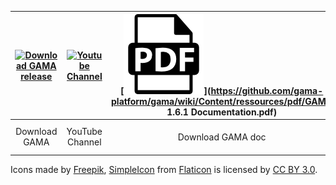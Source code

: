 
| [![Download GAMA release](https://github.com/gama-platform/gama/wiki/ressources/icons/save-file.png)](Download) | [![Youtube Channel](https://github.com/gama-platform/gama/wiki/ressources/icons/youtube.png)](http://www.youtube.com/channel/UCWJ1kWGDDI-9u2f2uD0gcaQ) | [![Download PDF of the documentation](resources/icons/pdf.png)](https://github.com/gama-platform/gama/wiki/Content/ressources/pdf/GAMA 1.6.1 Documentation.pdf) | [![GAML keywords dictionary](https://github.com/gama-platform/gama/wiki/ressources/icons/dictionary.png)](Index) | [![Facebook](resources/icons/facebook.png)](https://www.facebook.com/GamaPlatform)
| :-----------: |:---------------:| :---------------:|:----------:| :------: |
| Download GAMA | YouTube Channel | Download GAMA doc| GAML index dictionary | Facebook |



Icons made by [Freepik](http://www.flaticon.com/authors/freepik), [SimpleIcon](http://www.flaticon.com/authors/simpleicon) from [Flaticon](http://www.flaticon.com) is licensed by [CC BY 3.0](http://creativecommons.org/licenses/by/3.0/).